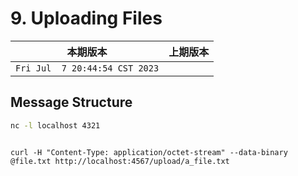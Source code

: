 # 9. Uploading Files

|本期版本|上期版本|
|:---:|:---:|
|`Fri Jul  7 20:44:54 CST 2023` |


## Message Structure


```bash
nc -l localhost 4321
```

```

curl -H "Content-Type: application/octet-stream" --data-binary @file.txt http://localhost:4567/upload/a_file.txt
```